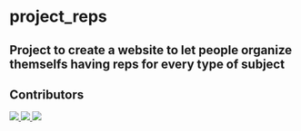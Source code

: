 # project_reps
## Project to create a website to let people organize themselfs having reps for every type of subject
###

## Contributors
<a href="https://github.com/CICCIOSGAMINO/exide_vasche/graphs/contributors">
  <img src="https://contrib.rocks/image?repo=CICCIOSGAMINO/exide_vasche" />
</a>

<a href="https://github.com/GigiClandestino/project_reps/graphs/contributors">
  <img src="https://contrib.rocks/image?repo=GigiClandestino/project_reps" />
</a>

<a href="https://github.com/DuilioSeghezzi/personal-portfolio/graphs/contributors">
  <img src="https://contrib.rocks/image?repo=DuilioSeghezzi/personal-portfolio" />
</a>
